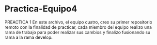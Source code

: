 # Practica-Equipo4
PREACTICA 1
En este archivo, el equipo cuatro, creo su primer repositorio remoto con la finalidad 
de practicar, cada miembro del equipo realizo una rama de trabajo para poder realizar sus cambios y finalizo fusionando su rama a la rama develop.